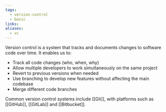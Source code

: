 ```yaml
---
tags:
  - version-control
  - basic
links:
aliases:
  - vc
---
```

Version control is a system that tracks and documents changes to software code over time. It enables us to:
- Track all code changes (who, when, why)
- Allow multiple developers to work simultaneously on the same project
- Revert to previous versions when needed
- Use branching to develop new features without affecting the main codebase
- Merge different code branches

Common version control systems include [[Git]], with platforms such as [[GitHub]], [[GitLab]] and [[Bitbucket]].